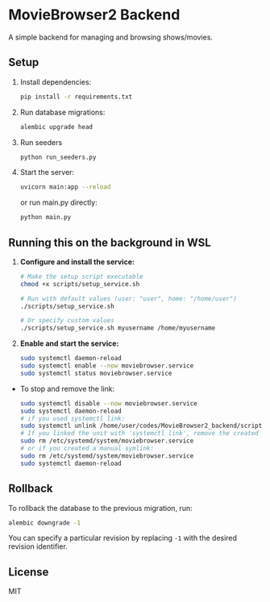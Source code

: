 # MovieBrowser2 Backend

A simple backend for managing and browsing shows/movies.

## Setup

1. Install dependencies:

   ```bash
   pip install -r requirements.txt
   ```

2. Run database migrations:

   ```bash
   alembic upgrade head
   ```

3. Run seeders

   ```bash
   python run_seeders.py
   ```

4. Start the server:

   ```bash
   uvicorn main:app --reload
   ```

   or run main.py directly:

   ```bash
   python main.py
   ```

## Running this on the background in WSL

1. **Configure and install the service:**

   ```bash
   # Make the setup script executable
   chmod +x scripts/setup_service.sh

   # Run with default values (user: "user", home: "/home/user")
   ./scripts/setup_service.sh

   # Or specify custom values
   ./scripts/setup_service.sh myusername /home/myusername
   ```

2. **Enable and start the service:**

   ```bash
   sudo systemctl daemon-reload
   sudo systemctl enable --now moviebrowser.service
   sudo systemctl status moviebrowser.service
   ```

- To stop and remove the link:
  ```bash
  sudo systemctl disable --now moviebrowser.service
  sudo systemctl daemon-reload
  # if you used systemctl link:
  sudo systemctl unlink /home/user/codes/MovieBrowser2_backend/scripts/moviebrowser.service
  # If you linked the unit with 'systemctl link', remove the created symlink manually:
  sudo rm /etc/systemd/system/moviebrowser.service
  # or if you created a manual symlink:
  sudo rm /etc/systemd/system/moviebrowser.service
  sudo systemctl daemon-reload
  ```

## Rollback

To rollback the database to the previous migration, run:

```bash
alembic downgrade -1
```

You can specify a particular revision by replacing `-1` with the desired revision identifier.

## License

MIT
